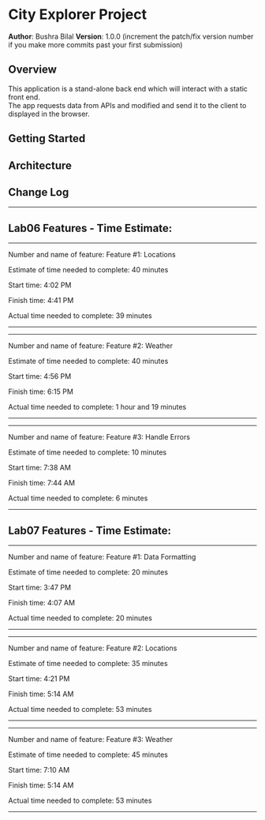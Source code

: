 # City Explorer Project

**Author**: Bushra Bilal
**Version**: 1.0.0 (increment the patch/fix version number if you make more commits past your first submission)

## Overview
This application is a stand-alone back end which will interact with a static front end.  
The app requests data from APIs and modified and send it to the client to displayed in the browser.

## Getting Started
<!-- What are the steps that a user must take in order to build this app on their own machine and get it running? -->

## Architecture
<!-- Provide a detailed description of the application design. What technologies (languages, libraries, etc) you're using, and any other relevant design information. -->

## Change Log
<!-- Use this area to document the iterative changes made to your application as each feature is successfully implemented. Use time stamps. Here's an examples:

01-01-2001 4:59pm - Application now has a fully-functional express server, with a GET route for the location resource.

## Credits and Collaborations
<!-- Give credit (and a link) to other people or resources that helped you build this application. -->


-------------------

## Lab06 Features - Time Estimate:

___

Number and name of feature: Feature #1: Locations

Estimate of time needed to complete: 40 minutes

Start time: 4:02 PM

Finish time: 4:41 PM

Actual time needed to complete: 39 minutes

___

___

Number and name of feature: Feature #2: Weather

Estimate of time needed to complete: 40 minutes

Start time: 4:56 PM

Finish time: 6:15 PM

Actual time needed to complete: 1 hour and 19 minutes

___

___

Number and name of feature: Feature #3: Handle Errors

Estimate of time needed to complete: 10 minutes

Start time: 7:38 AM

Finish time: 7:44 AM

Actual time needed to complete: 6 minutes

___


## Lab07 Features - Time Estimate:

___

Number and name of feature: Feature #1: Data Formatting

Estimate of time needed to complete: 20 minutes

Start time: 3:47 PM

Finish time: 4:07 AM

Actual time needed to complete: 20 minutes

___

___

Number and name of feature: Feature #2: Locations

Estimate of time needed to complete: 35 minutes

Start time: 4:21 PM

Finish time: 5:14 AM

Actual time needed to complete: 53 minutes

___

___

Number and name of feature: Feature #3: Weather

Estimate of time needed to complete: 45 minutes

Start time: 7:10 AM

Finish time: 5:14 AM

Actual time needed to complete: 53 minutes

___

